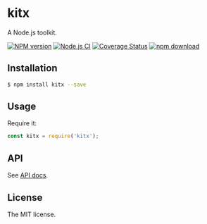# kitx
A Node.js toolkit.

[![NPM version][npm-image]][npm-url]
[![Node.js CI](https://github.com/JacksonTian/kitx/actions/workflows/node.js.yml/badge.svg)](https://github.com/JacksonTian/kitx/actions/workflows/node.js.yml)
[![Coverage Status](https://coveralls.io/repos/JacksonTian/kitx/badge.svg?branch=master&service=github)](https://coveralls.io/github/JacksonTian/kitx?branch=master)
[![npm download][download-image]][download-url]

[npm-image]: https://img.shields.io/npm/v/kitx.svg?style=flat-square
[npm-url]: https://npmjs.org/package/kitx
[travis-image]: https://img.shields.io/travis/JacksonTian/kitx.svg?style=flat-square
[travis-url]: https://travis-ci.org/JacksonTian/kitx
[download-image]: https://img.shields.io/npm/dm/kitx.svg?style=flat-square
[download-url]: https://npmjs.org/package/kitx

## Installation

```sh
$ npm install kitx --save
```

## Usage

Require it:

```js
const kitx = require('kitx');
```

## API
See [API docs](http://doxmate.cool/JacksonTian/kitx/api.html).

## License
The MIT license.
